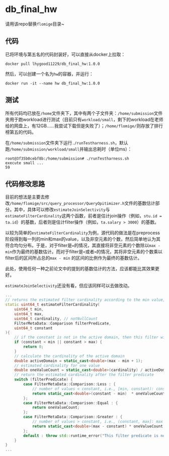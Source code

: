 ﻿# db_final_hw

请用该repo替换`flomige`目录~

## 代码

已将环境与第五名的代码封装好，可以直接从docker上拉取：

```shell
docker pull lhygood11229/db_final_hw:1.0.0
```

然后，可以创建一个名为`hw`的容器，并运行：

```shell
docker run -it --name hw db_final_hw:1.0.0
```

## 测试

所有代码均已放在`/home`文件夹下，其中有两个子文件夹：`/home/submission`文件夹用于跑workload进行测试（目前只有`workload/small`，剩下的workload在老师给的网盘上，有12GB......我尝试下载但是失败了）；`/home/flomige/`则存放了排行榜第五的代码。

在`/home/submission`文件夹下运行`./runTestharness.sh`，默认跑`/home/submission/workload/small`并输出总耗时（单位ms）：

```shell
root@3f35b0cebf8b:/home/submission# ./runTestharness.sh
execute small ...
59
```

## 代码修改思路

目前的想法是主要去修改`/home/flomige/src/query_processor/QueryOpitimizer.h`文件的基数估计部分。其中，具体可以修改`estimateJoinSelectivity`与`estimateFilterCardinality`这两个函数，前者是估计join操作（例如，`stu.id = ta.id`）的基数，后者则是估计filter操作（例如，`ta.salary > 3000`）的基数。

以较为简单的`estimateFilterCardinality`为例，源代码的做法是在preprocess阶段得到每一列的min和max的value，以及非空元素的个数，然后简单地认为其符合均匀分布。于是，对于filter是`=`的情况，其直接将非空元素的个数除以`max - min`作为最终的基数估计。而对于filter是`<`或者`>`的情况，其将非空元素的个数乘以filter后的区间所占总的`max - min` 的区间的比例作为最终的基数估计。

此处，使用任何一种之前论文中的提到的基数估计的方法，应该都能比其效果更好。

`estimateJoinSelectivity`还没有看，但应该同样可以去做改动。

```c++
...
// returns the estimated filter cardinality according to the min value, max value, not null count and cardinality of the column
static uint64_t estimateFilterCardinality(
    uint64_t min,
    uint64_t max,
    uint64_t cardinality, // notNullCount
    FilterMetaData::Comparison filterPredicate,
    uint64_t constant
){
    // if the constant is not in the active domain, then this filter will eliminate all values
    if (constant < min || constant > max) {
        return 0;
    }
    // calculate the cardinality of the active domain
    double activeDomain = static_cast<double>(max - min + 1);
    // estimated cardinality for one value
    double oneValueCount = static_cast<double>(cardinality) / activeDomain;
    // return the estimated cardinality after the filter predicate
    switch (filterPredicate) {
        case FilterMetaData::Comparison::Less : {
            // number of values < constant, i.e., [min, constant): constant - min
            return static_cast<double>(constant - min)  * oneValueCount;
        };
        case FilterMetaData::Comparison::Equal : {
            return oneValueCount;
        };
        case FilterMetaData::Comparison::Greater : {
            // number of values > constant, i.e., (constant, max]: max - constant
            return static_cast<double>(max - constant) * oneValueCount;
        };
        default : throw std::runtime_error("This filter predicate is not supported.");
    }
}
...
```

